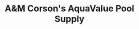 ---
title: "A&M Corson's AquaValue Pool Supply"
url: /chandler/aandm-corsons-aquavalue-pool-supply/
shop: swimming pool
---
